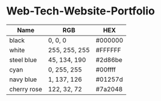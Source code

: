 # Web-Tech-Website-Portfolio
| Name      | RGB            | HEX      |
|-----------|----------------|----------|
| black     | 0, 0, 0        | #000000  |
| white     | 255, 255, 255  | #FFFFFF  |
|steel blue | 45, 134, 190   | #2d86be  |
| cyan      | 0, 255, 255    | #00ffff  |
| navy blue | 1, 137, 126    | #01257d  |
|cherry rose| 122, 32, 72    | #7a2048  |


